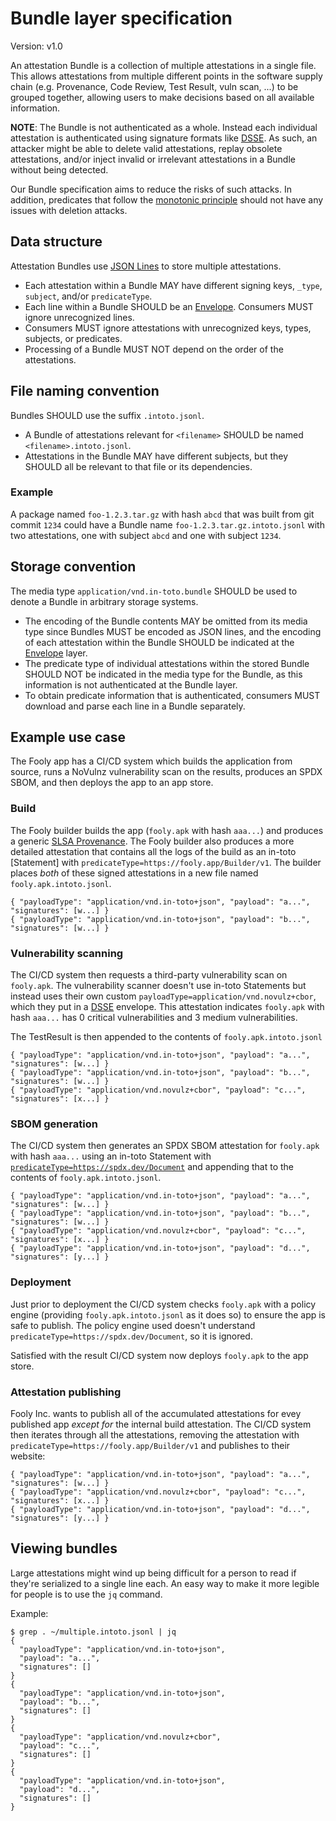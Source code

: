 # Bundle layer specification

Version: v1.0

An attestation Bundle is a collection of multiple attestations in a single
file. This allows attestations from multiple different points in the software
supply chain (e.g. Provenance, Code Review, Test Result, vuln scan, ...) to
be grouped together, allowing users to make decisions based on all available
information.

**NOTE**: The Bundle is not authenticated as a whole. Instead each individual
attestation is authenticated using signature formats like [DSSE]. As such,
an attacker might be able to delete valid attestations, replay obsolete
attestations, and/or inject invalid or irrelevant attestations in a Bundle
without being detected.

Our Bundle specification aims to reduce the risks of such attacks.
In addition, predicates that follow the [monotonic principle] should not
have any issues with deletion attacks.

## Data structure

Attestation Bundles use [JSON Lines] to store multiple attestations.

-   Each attestation within a Bundle MAY have different signing keys,
    `_type`, `subject`, and/or `predicateType`.
-   Each line within a Bundle SHOULD be an [Envelope]. Consumers MUST ignore
    unrecognized lines.
-   Consumers MUST ignore attestations with unrecognized keys, types,
    subjects, or predicates.
-   Processing of a Bundle MUST NOT depend on the order of the attestations.

## File naming convention

Bundles SHOULD use the suffix `.intoto.jsonl`.

-   A Bundle of attestations relevant for `<filename>` SHOULD be named
    `<filename>.intoto.jsonl`.
-   Attestations in the Bundle MAY have different subjects, but they SHOULD
    all be relevant to that file or its dependencies.

### Example

A package named `foo-1.2.3.tar.gz` with hash `abcd` that was built from git
commit `1234` could have a Bundle name `foo-1.2.3.tar.gz.intoto.jsonl` with
two attestations, one with subject `abcd` and one with subject `1234`.

## Storage convention

The media type `application/vnd.in-toto.bundle` SHOULD be used to denote
a Bundle in arbitrary storage systems.

-   The encoding of the Bundle contents MAY be omitted from its media type
    since Bundles MUST be encoded as JSON lines, and the encoding of
    each attestation within the Bundle SHOULD be indicated at the [Envelope]
    layer.
-   The predicate type of individual attestations within the stored Bundle
    SHOULD NOT be indicated in the media type for the Bundle, as this
    information is not authenticated at the Bundle layer.
-   To obtain predicate information that is authenticated, consumers MUST
    download and parse each line in a Bundle separately.

## Example use case

The Fooly app has a CI/CD system which builds the application from source,
runs a NoVulnz vulnerability scan on the results, produces an SPDX SBOM, and
then deploys the app to an app store.

### Build

The Fooly builder builds the app (`fooly.apk` with hash `aaa...`) and
produces a generic [SLSA Provenance].  The Fooly builder also produces a more
detailed attestation that contains all the logs of the build as an in-toto
[Statement] with `predicateType=https://fooly.app/Builder/v1`. The builder
places _both_ of these signed attestations in a new file named
`fooly.apk.intoto.jsonl`.

```jsonl
{ "payloadType": "application/vnd.in-toto+json", "payload": "a...", "signatures": [w...] }
{ "payloadType": "application/vnd.in-toto+json", "payload": "b...", "signatures": [w...] }
```

### Vulnerability scanning

The CI/CD system then requests a third-party vulnerability scan on
`fooly.apk`. The vulnerability scanner doesn't use in-toto Statements but
instead uses their own custom `payloadType=application/vnd.novulz+cbor`,
which they put in a [DSSE] envelope. This attestation indicates `fooly.apk`
with hash `aaa...` has 0 critical vulnerabilities and 3 medium
vulnerabilities.

The TestResult is then appended to the contents of `fooly.apk.intoto.jsonl`

```jsonl
{ "payloadType": "application/vnd.in-toto+json", "payload": "a...", "signatures": [w...] }
{ "payloadType": "application/vnd.in-toto+json", "payload": "b...", "signatures": [w...] }
{ "payloadType": "application/vnd.novulz+cbor", "payload": "c...", "signatures": [x...] }
```

### SBOM generation

The CI/CD system then generates an SPDX SBOM attestation for `fooly.apk`
with hash `aaa...` using an in-toto Statement with
[`predicateType=https://spdx.dev/Document`](https://github.com/in-toto/attestation/blob/main/spec/predicates/spdx.md)
and appending that to the contents of `fooly.apk.intoto.jsonl`.

```jsonl
{ "payloadType": "application/vnd.in-toto+json", "payload": "a...", "signatures": [w...] }
{ "payloadType": "application/vnd.in-toto+json", "payload": "b...", "signatures": [w...] }
{ "payloadType": "application/vnd.novulz+cbor", "payload": "c...", "signatures": [x...] }
{ "payloadType": "application/vnd.in-toto+json", "payload": "d...", "signatures": [y...] }
```

### Deployment

Just prior to deployment the CI/CD system checks `fooly.apk` with a policy
engine (providing `fooly.apk.intoto.jsonl` as it does so) to ensure the app
is safe to publish. The policy engine used doesn't understand
`predicateType=https://spdx.dev/Document`, so it is ignored.

Satisfied with the result CI/CD system now deploys `fooly.apk` to the app
store.

### Attestation publishing

Fooly Inc. wants to publish all of the accumulated attestations for evey
published app _except for_ the internal build attestation. The CI/CD system
then iterates through all the attestations, removing the attestation with
`predicateType=https://fooly.app/Builder/v1` and publishes to their website:

```jsonl
{ "payloadType": "application/vnd.in-toto+json", "payload": "a...", "signatures": [w...] }
{ "payloadType": "application/vnd.novulz+cbor", "payload": "c...", "signatures": [x...] }
{ "payloadType": "application/vnd.in-toto+json", "payload": "d...", "signatures": [y...] }
```

## Viewing bundles

Large attestations might wind up being difficult for a person to read if
they're serialized to a single line each.  An easy way to make it more
legible for people is to use the `jq` command.

Example:

```shell
$ grep . ~/multiple.intoto.jsonl | jq
{
  "payloadType": "application/vnd.in-toto+json",
  "payload": "a...",
  "signatures": []
}
{
  "payloadType": "application/vnd.in-toto+json",
  "payload": "b...",
  "signatures": []
}
{
  "payloadType": "application/vnd.novulz+cbor",
  "payload": "c...",
  "signatures": []
}
{
  "payloadType": "application/vnd.in-toto+json",
  "payload": "d...",
  "signatures": []
}
```

[DSSE]: https://github.com/secure-systems-lab/dsse
[Envelope]: envelope.md
[JSON Lines]: https://jsonlines.org/
[SLSA Provenance]: https://slsa.dev/provenance
[monotonic principle]: https://github.com/in-toto/attestation/tree/main/spec/v1#parsing-rules
